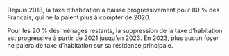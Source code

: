 <p>
  <span id="brief">
Depuis 2018, la taxe d’habitation a baissé progressivement pour 80 % des Français, qui ne la paient plus à compter de 2020.
	</span>
</p>
<p>
	Pour les 20 % des ménages restants, la suppression de la taxe d’habitation est progressive à partir de 2021 jusqu’en 2023.  En 2023, plus aucun foyer ne paiera de taxe d’habitation sur sa résidence principale.
</p>
